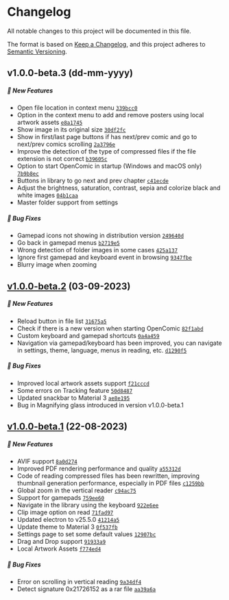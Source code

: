 # Changelog

All notable changes to this project will be documented in this file.

The format is based on [Keep a Changelog](https://keepachangelog.com/en/1.0.0/), and this project adheres to [Semantic Versioning](https://semver.org/spec/v2.0.0.html).

## v1.0.0-beta.3 (dd-mm-yyyy)

##### 🚀 New Features

- Open file location in context menu [`339bcc0`](https://github.com/ollm/OpenComic/commit/339bcc0b21eab52228b7762c92c993d06489aa48)
- Option in the context menu to add and remove posters using local artwork assets [`e8a1745`](https://github.com/ollm/OpenComic/commit/e8a1745904cd563336e1e27c02841a33e9cdc536)
- Show image in its original size [`30df2fc`](https://github.com/ollm/OpenComic/commit/30df2fc70dbaefecfe1942bc8032686e083e7d53)
- Show in first/last page buttons if has next/prev comic and go to next/prev comics scrolling [`2a3796e`](https://github.com/ollm/OpenComic/commit/2a3796eb82cdc86c70c69cae62e48da9baf41aa0)
- Improve the detection of the type of compressed files if the file extension is not correct [`b39605c`](https://github.com/ollm/OpenComic/commit/b39605c5d5ab72742cf32f14a23004976cccec7c)
- Option to start OpenComic in startup (Windows and macOS only) [`7b9b8ec`](https://github.com/ollm/OpenComic/commit/7b9b8ec4457445ad9bb3a761face8403ff507b7f)
- Buttons in library to go next and prev chapter [`c41ecde`](https://github.com/ollm/OpenComic/commit/c41ecde33a3b0b2361b9ccdcbec92d848b48077d)
- Adjust the brightness, saturation, contrast, sepia and colorize black and white images [`04b1caa`](https://github.com/ollm/OpenComic/commit/04b1caa5d28a468df6e94893bd943518da762030)
- Master folder support from settings

##### 🐛 Bug Fixes

- Gamepad icons not showing in distribution version [`249640d`](https://github.com/ollm/OpenComic/commit/249640d57f3d5768661b63c0ddf8525a02e44d25)
- Go back in gamepad menus [`b2719e5`](https://github.com/ollm/OpenComic/commit/b2719e5e782659f249ce7a6ba6c8b94fe40a3407)
- Wrong detection of folder images in some cases [`425a137`](https://github.com/ollm/OpenComic/commit/425a137333114739cb4f0b1e92e4606f2c9da87c)
- Ignore first gamepad and keyboard event in browsing [`9347fbe`](https://github.com/ollm/OpenComic/commit/9347fbe628143e688f956ed0950510a2265c02e2)
- Blurry image when zooming

## [v1.0.0-beta.2](https://github.com/ollm/OpenComic/releases/tag/v1.0.0-beta.2) (03-09-2023)

##### 🚀 New Features

- Reload button in file list [`31675a5`](https://github.com/ollm/OpenComic/commit/31675a5a8334abedc056a09a5107f718dc5304e0)
- Check if there is a new version when starting OpenComic [`82f1abd`](https://github.com/ollm/OpenComic/commit/82f1abdac5c1ae6f26e88f5f2374c54edcfcaae7)
- Custom keyboard and gamepad shortcuts [`0a4a459`](https://github.com/ollm/OpenComic/commit/0a4a4597883c7c6c837acdd61e4d80dc8c0a0ec1)
- Navigation via gamepad/keyboard has been improved, you can navigate in settings, theme, language, menus in reading, etc. [`d1290f5`](https://github.com/ollm/OpenComic/commit/d1290f53fc99af0dc660052568c827d07dab74ca)

##### 🐛 Bug Fixes

- Improved local artwork assets support [`f21cccd`](https://github.com/ollm/OpenComic/commit/f21cccd9c2c943f7ad8735e106afff453397cfbf)
- Some errors on Tracking feature [`50d8487`](https://github.com/ollm/OpenComic/commit/50d84874ea99cdace27f2c3bfc994b3338f23a42)
- Updated snackbar to Material 3 [`ae8e195`](https://github.com/ollm/OpenComic/commit/ae8e1955dd10b9f54166dddd1af8281c67bb841a)
- Bug in Magnifying glass introduced in version v1.0.0-beta.1

## [v1.0.0-beta.1](https://github.com/ollm/OpenComic/releases/tag/v1.0.0-beta.1) (22-08-2023)

##### 🚀 New Features

- AVIF support [`8a0d274`](https://github.com/ollm/OpenComic/commit/8a0d2741793598f3728a52ba1e24f90c34100375)
- Improved PDF rendering performance and quality [`a55312d`](https://github.com/ollm/OpenComic/commit/a55312d0ba46c9773b405f6528bd0b4f055e17b9)
- Code of reading compressed files has been rewritten, improving thumbnail generation performance, especially in PDF files [`c1259bb`](https://github.com/ollm/OpenComic/commit/c1259bb512983751fe41304c7c642966b204aea1)
- Global zoom in the vertical reader [`c94ac75`](https://github.com/ollm/OpenComic/commit/c94ac75d5f247a1f423b4192d1b1cab2c066be6f)
- Support for gamepads [`759ee60`](https://github.com/ollm/OpenComic/commit/759ee6085399087408d6aec91cab25e732a53c15)
- Navigate in the library using the keyboard [`922e6ee`](https://github.com/ollm/OpenComic/commit/922e6ee0fe1509f2dfae0003406e24ce26aa49fb)
- Clip image option on read [`71fad97`](https://github.com/ollm/OpenComic/commit/71fad9748289af6624256e3c34fde422284fc750)
- Updated electron to v25.5.0 [`41214a5`](https://github.com/ollm/OpenComic/commit/41214a50bc9b0bce56f12b302d47f6d44f12fd81)
- Update theme to Material 3 [`0f537fb`](https://github.com/ollm/OpenComic/commit/0f537fb37d9108986f1cdac41cc56e6c51d51428)
- Settings page to set some default values [`12907bc`](https://github.com/ollm/OpenComic/commit/12907bcb84dccc5c8f0a65c78c65915f55e8cb0f)
- Drag and Drop support [`91933a9`](https://github.com/ollm/OpenComic/commit/91933a998885a2579592566d7773549085495e4e)
- Local Artwork Assets [`f774ed4`](https://github.com/ollm/OpenComic/commit/f774ed41eaa459c69f1b7d5a9f82ef83c067ceb2)

##### 🐛 Bug Fixes

- Error on scrolling in vertical reading [`9a34df4`](https://github.com/ollm/OpenComic/commit/9a34df43be9fee21cda115b5729cfd72c6bd3fb5)
- Detect signature 0x21726152 as a rar file [`aa39a6a`](https://github.com/ollm/OpenComic/commit/aa39a6a8b2e9d37d6ea5572d283d615c64d8250f)
